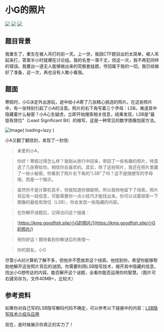# 小G的照片
<img src="https://img.shields.io/badge/-LSB-informational?style=flat-square"/>
<img src="https://img.shields.io/badge/-频谱图-blueviolet?style=flat-square"/>
<img src="https://img.shields.io/badge/-WindowsDebug-orange?style=flat-square"/>

## 题目背景

我重生了，重生在被人吊打的前一天。上一世，我因CTF题目出的太简单，被人吊起来打，答案半小时就爆在讨论组。我的名誉一落千丈，但这一次，我不再犯同样的错误。我要出一道无人能够做出来的究极套娃题，夺回属于我的一切。我已经做好了准备，这一次，再也没有人敢小看我。

## 题面

寒假时，小G决定外出游玩，途中给小A寄了几张精心挑选的照片。在这些照片中，有一张特别引起了小A的注意。照片的右下角写着三个字母：LSB。难道其中隐藏着什么秘密？小A心生疑虑，立即开始搜索相关信息，结果发现，LSB是"最低有效位"（Least Significant Bit）的缩写，这是一种常见的数字图像加密方法。

![Image](../../file/SSP.png){ loading=lazy }

小A又翻了翻信封，发现了一封信:

> 亲爱的小A，

> 你好！寒假过得怎么样？我刚从旅行中回来，带回了一些有趣的照片，特意选了几张寄给你。相信你会喜欢的。其实，除了这些照片，我还在照片里藏了一些小秘密。你看到了照片右下角的“LSB”了吗？这不是随便写的字母哦，而是一个暗示。

> 虽然你不是计算机高手，但我知道你很聪明，所以我特地留下了线索。照片背后有一段信息，可能需要你一点小技巧才能找出来。你可以试着探索一下图像的最低有效位（LSB），你会发现一些隐藏的内容。

> 在你解开谜题后，记得访问这个链接：

> [https://kmp.goodfish.site/小G的照片/](https://kmp.goodfish.site/小G的照片/)

> 祝你好运！期待看到你解谜后的表情～

> 你的朋友，小G

尽管小A对计算机了解不多，但他并不愿放弃这个线索。他找到你，希望你能够帮助他解开这张照片背后的谜团。你需要利用LSB隐写技术，揭开其中隐藏的信息，找出小G想传达的内容。能否解开这个谜题，全看你能否运用你的智慧。（图片可右键另存为，文件40MB+，比较大）

## 参考资料

如果你对自己写的LSB隐写解码代码不确定，可以参考以下链接中的内容：[LSB隐写技术介绍与应用](https://blog.csdn.net/m0_64449404/article/details/132698740)

现在，是时候展示你真正的实力了！